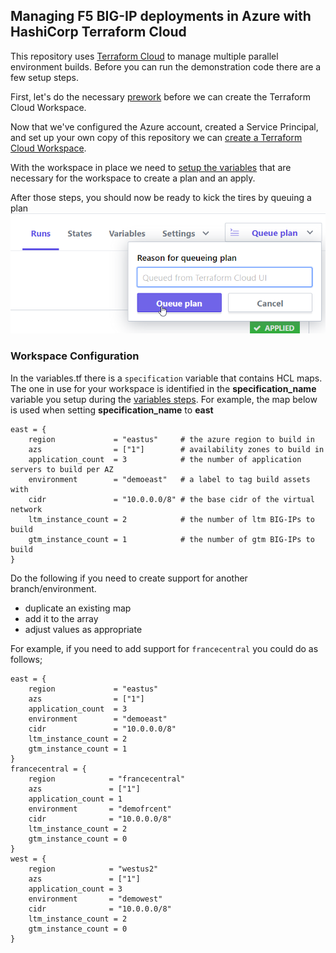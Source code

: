 ## Managing F5 BIG-IP deployments in Azure with HashiCorp Terraform Cloud
This repository uses [Terraform Cloud](https://app.terraform.io/) to manage multiple parallel environment builds. Before you can run the demonstration code there are a few setup steps.

First, let's do the necessary [prework](PREWORK.md) before we can create the Terraform Cloud Workspace.

Now that we've configured the Azure account, created a Service Principal, and set up your own copy of this repository we can [create a Terraform Cloud Workspace](TFCWORKSPACE.md).  

With the workspace in place we need to [setup the variables](TFCVARS.md) that are necessary for the workspace to create a plan and an apply.

After those steps, you should now be ready to kick the tires by queuing a plan
![queue the plan][queueplan]



### Workspace Configuration
In the variables.tf there is a `specification` variable that contains HCL maps. The one in use for your workspace is identified in the **specification_name** variable you setup during the [variables steps](TFCVARS.md). For example, the map below is used when setting **specification_name** to **east**

```
east = {
    region             = "eastus"     # the azure region to build in
    azs                = ["1"]        # availability zones to build in
    application_count  = 3            # the number of application servers to build per AZ
    environment        = "demoeast"   # a label to tag build assets with
    cidr               = "10.0.0.0/8" # the base cidr of the virtual network
    ltm_instance_count = 2            # the number of ltm BIG-IPs to build
    gtm_instance_count = 1            # the number of gtm BIG-IPs to build
}
```

Do the following if you need to create support for another branch/environment.
- duplicate an existing map
- add it to the array
- adjust values as appropriate 

For example, if you need to add support for `francecentral` you could do as follows;

```
east = {
    region             = "eastus"
    azs                = ["1"]
    application_count  = 3
    environment        = "demoeast"
    cidr               = "10.0.0.0/8"
    ltm_instance_count = 2
    gtm_instance_count = 1
}
francecentral = {
    region            = "francecentral"
    azs               = ["1"]
    application_count = 1
    environment       = "demofrcent"
    cidr              = "10.0.0.0/8"
    ltm_instance_count = 2
    gtm_instance_count = 0
}
west = {
    region            = "westus2"
    azs               = ["1"]
    application_count = 3
    environment       = "demowest"
    cidr              = "10.0.0.0/8"
    ltm_instance_count = 2
    gtm_instance_count = 0
}
```



[queueplan]:doc_assets/queuetheplan.png



